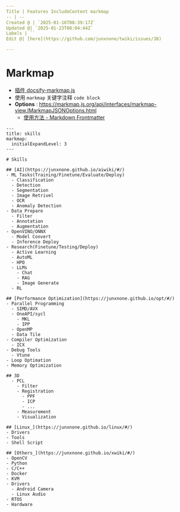 ```yaml
---
Title | Features IncludeContent markmap
-- | --
Created @ | `2025-01-16T08:39:17Z`
Updated @| `2025-01-23T08:04:44Z`
Labels | ``
Edit @| [here](https://github.com/junxnone/twiki/issues/38)

---
```

# Markmap
- [插件 docsify-markmap.js](https://github.com/rcqed/docsify-markmap.js)
- 使用 `markmap` 关键字注释 `code block`
- **Options** : https://markmap.js.org/api/interfaces/markmap-view.IMarkmapJSONOptions.html
  - [使用方法 - Markdown Frontmatter](https://markmap.js.org/docs/json-options#markdown-frontmatter)

```markmap
---
title: skills
markmap:
  initialExpandLevel: 3
---

# Skills

## [AI](https://junxnone.github.io/aiwiki/#/)
- ML Tasks(Training/Finetune/Evaluate/Deploy)
  - Classification
  - Detection
  - Segmentation
  - Image Retrivel
  - OCR
  - Anomaly Detection
- Data Prepare
  - Filter
  - Annotation
  - Augmentation
- OpenVINO/ONNX
  - Model Convert
  - Inference Deploy
- Research(Finetune/Testing/Deploy)
  - Active Learning
  - AutoML
  - HPO
  - LLMs
    - Chat
    - RAG
    - Image Generate
  - RL

## [Performance Optimization](https://junxnone.github.io/opt/#/)
- Parallel Programming
  - SIMD/AVX
  - OneAPI/sycl
    - MKL
    - IPP
  - OpenMP
  - Data Tile
- Compiler Optimization
  - ICX
- Debug Tools
  - Vtune
- Loop Optimation
- Memory Optimization

## 3D
  - PCL
    - Filter
    - Registration
      - PPF
      - ICP
      - ...
    - Measurement
    - Visualization

## [Linux_](https://junxnone.github.io/linux/#/)
- Drivers
- Tools
- Shell Script

## [Others_](https://junxnone.github.io/xwiki/#/)
- OpenCV
- Python
- C/C++
- Docker
- KVM
- Drivers
  - Android Camera
  - Linux Audio
- RTOS
- Hardware
```
